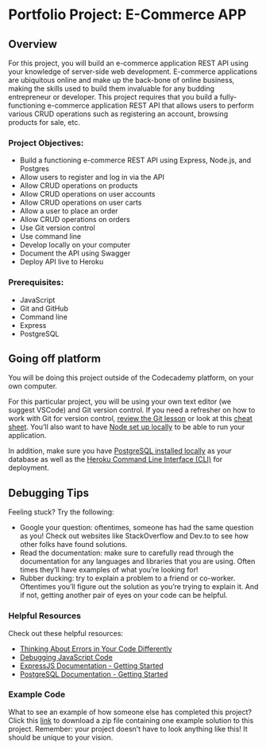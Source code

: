 # Portfolio Project: E-Commerce APP

## Overview
For this project, you will build an e-commerce application REST API using your knowledge of server-side web development. E-commerce applications are ubiquitous online and make up the back-bone of online business, making the skills used to build them invaluable for any budding entrepreneur or developer. This project requires that you build a fully-functioning e-commerce application REST API that allows users to perform various CRUD operations such as registering an account, browsing products for sale, etc.

### Project Objectives:
* Build a functioning e-commerce REST API using Express, Node.js, and Postgres
* Allow users to register and log in via the API
* Allow CRUD operations on products
* Allow CRUD operations on user accounts
* Allow CRUD operations on user carts
* Allow a user to place an order
* Allow CRUD operations on orders
* Use Git version control
* Use command line
* Develop locally on your computer
* Document the API using Swagger
* Deploy API live to Heroku

### Prerequisites:
* JavaScript
* Git and GitHub
* Command line
* Express
* PostgreSQL

## Going off platform
You will be doing this project outside of the Codecademy platform, on your own computer.

For this particular project, you will be using your own text editor (we suggest VSCode) and Git version control. If you need a refresher on how to work with Git for version control, [review the Git lesson](https://www.codecademy.com/learn/learn-git) or look at this [cheat sheet](https://education.github.com/git-cheat-sheet-education.pdf). You’ll also want to have [Node set up locally](https://www.codecademy.com/articles/setting-up-node-locally) to be able to run your application.

In addition, make sure you have [PostgreSQL installed locally](https://www.codecademy.com/paths/full-stack-engineer-career-path/tracks/fscp-postgresql-database/modules/fscp-setting-up-postgresql/articles/installing-and-using-postgresql-locally) as your database as well as the [Heroku Command Line Interface (CLI)](https://devcenter.heroku.com/articles/heroku-cli) for deployment.

## Debugging Tips
Feeling stuck? Try the following:
* Google your question: oftentimes, someone has had the same question as you! Check out websites like StackOverflow and Dev.to to see how other folks have found solutions.
* Read the documentation: make sure to carefully read through the documentation for any languages and libraries that you are using. Often times they’ll have examples of what you’re looking for!
* Rubber ducking: try to explain a problem to a friend or co-worker. Oftentimes you’ll figure out the solution as you’re trying to explain it. And if not, getting another pair of eyes on your code can be helpful.

### Helpful Resources
Check out these helpful resources:
* [Thinking About Errors in Your Code Differently](https://www.codecademy.com/content-items/673d70052fe5627f2222ab7840b4c5db)
* [Debugging JavaScript Code](https://www.codecademy.com/content-items/e8a7f4f36eae1c4ee642af3cea4bfb4a/exercises/debugging-overview)
* [ExpressJS Documentation - Getting Started](https://expressjs.com/en/starter/installing.html)
* [PostgreSQL Documentation - Getting Started](https://www.postgresql.org/docs/current/tutorial-start.html)

### Example Code
What to see an example of how someone else has completed this project? Click this [link](https://static-assets.codecademy.com/Paths/full-stack-career-path/portfolio-projects/e-commerce-rest-api/codecademy-ecommerce-rest-api-master.zip) to download a zip file containing one example solution to this project. Remember: your project doesn’t have to look anything like this! It should be unique to your vision.
